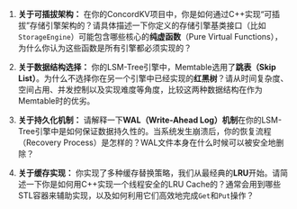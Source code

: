 1.  **关于可插拔架构：**
    在你的ConcordKV项目中，你是如何通过C++实现“可插拔”存储引擎架构的？请具体描述一下你定义的存储引擎基类接口（比如 `StorageEngine`）可能包含哪些核心的**纯虚函数**（Pure Virtual Functions），为什么你认为这些函数是所有引擎都必须实现的？

2.  **关于数据结构选择：**
    你的LSM-Tree引擎中，Memtable选用了**跳表（Skip List）**。为什么不选择你在另一个引擎中已经实现的**红黑树**？请从时间复杂度、空间占用、并发控制以及实现难度等角度，比较这两种数据结构在作为Memtable时的优劣。

3.  **关于持久化机制：**
    请解释一下**WAL（Write-Ahead Log）机制**在你的LSM-Tree引擎中是如何保证数据持久性的。当系统发生崩溃后，你的恢复流程（Recovery Process）是怎样的？WAL文件本身在什么时候可以被安全地删除？

4.  **关于缓存实现：**
    你实现了多种缓存替换策略，我们从最经典的**LRU**开始。请简述一下你是如何用C++实现一个线程安全的LRU Cache的？通常会用到哪些STL容器来辅助实现，以及如何利用它们高效地完成`Get`和`Put`操作？
    
